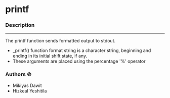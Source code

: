 # printf

### Description

------------


The printf function sends formatted output to stdout.
* _printf() function format string is a character string, beginning and ending in its initial shift state, if any. 
* These arguments are placed using the percentage '%' operator


### Authors &copy;

- Mikiyas Dawit
- Hizkeal Yeshitila

